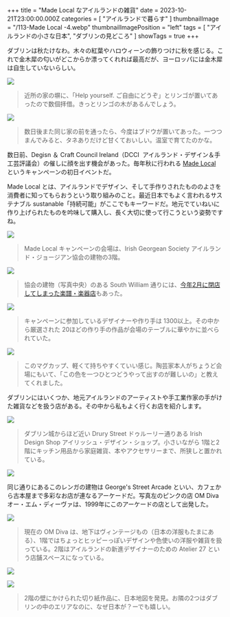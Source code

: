 +++
title = "Made Local なアイルランドの雑貨"
date = 2023-10-21T23:00:00.000Z
categories = [ "アイルランドで暮らす" ]
thumbnailImage = "/113-Made Local -4.webp"
thumbnailImagePosition = "left"
tags = [ "アイルランドの小さな日本", "ダブリンの見どころ" ]
showTags = true
+++

ダブリンは秋たけなわ。木々の紅葉やハロウィーンの飾りつけに秋を感じる。これで金木犀の匂いがどこからか漂ってくれれば最高だが、ヨーロッパには金木犀は自生していないらしい。

<!--more-->

![](</113-Made Local -0.webp>)

> 近所の家の塀に、「Help yourself. ご自由にどうぞ」とリンゴが置いてあったので数個拝借。きっとリンゴの木があるんでしょう。

![](</113-Made Local -1.webp>)

> 数日後また同じ家の前を通ったら、今度はブドウが置いてあった。一つつまんでみると、タネありだけど甘くておいしい。温室で育てたのかな。

数日前、Degisn ＆ Craft Council Ireland（DCCI  アイルランド・デザイン＆手工芸評議会）の催しに顔を出す機会があった。毎年秋に行われる [Made Local](https://www.dcci.ie/about/what-we-do/our-initiatives/made-local/) というキャンペーンの初日イベントだ。

Made Local とは、アイルランドでデザイン、そして手作りされたもののよさを消費者に知ってもらおうという取り組みのこと。最近日本でもよく言われるサステナブル sustanable「持続可能」がここでもキーワードだ。地元でていねいに作り上げられたものを吟味して購入し、長く大切に使って行こうという姿勢ですね。

![](</113-Made Local -2.webp>)

> Made Local キャンペーンの会場は、Irish Georgean Society アイルランド・ジョージアン協会の建物の3階。

![](</113-Made Local -3.webp>)

> 協会の建物（写真中央）のある South William 通りには、[今年2月に閉店してしまった楽譜・楽器店](https://www.riastra.com/2023/03/%E3%83%80%E3%83%96%E3%83%AA%E3%83%B3%E3%81%A71823%E5%B9%B4%E5%89%B5%E6%A5%AD%E3%81%AE%E6%A5%BD%E8%AD%9C%E6%A5%BD%E5%99%A8%E5%B0%82%E9%96%80%E5%BA%97%E3%81%8C%E9%96%89%E5%BA%97/)もあった。

![](</113-Made Local -4.webp>)

> キャンペーンに参加しているデザイナーや作り手は 1300以上。その中から厳選された 20ほどの作り手の作品が会場のテーブルに華やかに並べられていた。

![](</113-Made Local -5.webp>)

> このマグカップ、軽くて持ちやすくていい感じ。陶芸家本人がちょうど会場にもいて、「この色を一つひとつどうやって出すのが難しいの」と教えてくれました。

ダブリンにはいくつか、地元アイルランドのアーティストや手工業作家の手がけた雑貨などを扱う店がある。その中から私もよく行くお店を紹介します。

![](</113-Made Local -11.webp>)

> ダブリン城からほど近い Drury Street ドゥルーリー通りある Irish Design Shop アイリッシュ・デザイン・ショップ。小さいながら 1階と2階にキッチン用品から家庭雑貨、本やアクセサリーまで、所狭しと置かれている。

![](</113-Made Local -10.webp>)

同じ通りにあるこのレンガの建物は George's Street Arcade といい、カフェから古本屋まで多彩なお店が連なるアーケードだ。写真左のピンクの店 OM Diva オー・エム・ディーヴァは、1999年にこのアーケードの店として出発した。

![](</113-Made Local -6.webp>)

> 現在の OM Diva は、地下はヴィンテージもの（日本の洋服もたまにある）、1階ではちょっとヒッピーっぽいデザインや色使いの洋服や雑貨を扱っている。2階はアイルランドの新進デザイナーのための Atelier 27 という店舗スペースになっている。

![](</113-Made Local -9.webp>)

![](</113-Made Local -8.webp>)

> 2階の壁にかけられた切り紙作品に、日本地図を発見。お隣の2つはダブリンの中のエリアなのに、なぜ日本が？ーでも嬉しい。
